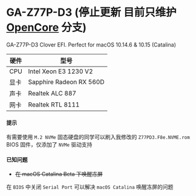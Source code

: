 # GA-Z77P-D3 (停止更新 目前只维护 [OpenCore](https://github.com/cloverkits/GA-Z77P-D3-EFI/tree/OpenCore) 分支)
GA-Z77P-D3 Clover EFI. Perfect for macOS 10.14.6 & 10.15 (Catalina)

| 硬件 | 型号 |
| ----| ---- |
| CPU | Intel Xeon E3 1230 V2 |
| 显卡 | Sapphire Radeon RX 560D |
| 声卡 | Realtek ALC 887 |
| 网卡 | Realtek RTL 8111 |
#### 提示
有需要使用 `M.2 NVMe` 固态硬盘的同学可以刷入我修改的 `Z77PD3.F8e.NVME.rom` BIOS 固件，仅添加了 `NVMe` 驱动支持
#### 已知问题
- ~~在 macOS Catalina Beta 下唤醒冻屏~~

在 `BIOS` 中关闭 `Serial Port` 可以解决 `macOS Catalina` 唤醒冻屏的问题
